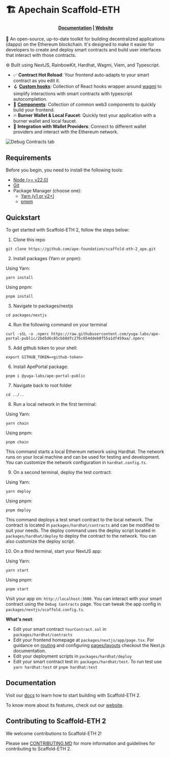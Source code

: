 # 🏗 Apechain Scaffold-ETH 

<h4 align="center">
  <a href="https://docs.scaffoldeth.io">Documentation</a> |
  <a href="https://scaffoldeth.io">Website</a>
</h4>

🧪 An open-source, up-to-date toolkit for building decentralized applications (dapps) on the Ethereum blockchain. It's designed to make it easier for developers to create and deploy smart contracts and build user interfaces that interact with those contracts.

⚙️ Built using NextJS, RainbowKit, Hardhat, Wagmi, Viem, and Typescript.

- ✅ **Contract Hot Reload**: Your frontend auto-adapts to your smart contract as you edit it.
- 🪝 **[Custom hooks](https://docs.scaffoldeth.io/hooks/)**: Collection of React hooks wrapper around [wagmi](https://wagmi.sh/) to simplify interactions with smart contracts with typescript autocompletion.
- 🧱 [**Components**](https://docs.scaffoldeth.io/components/): Collection of common web3 components to quickly build your frontend.
- 🔥 **Burner Wallet & Local Faucet**: Quickly test your application with a burner wallet and local faucet.
- 🔐 **Integration with Wallet Providers**: Connect to different wallet providers and interact with the Ethereum network.

![Debug Contracts tab](./buildkit.png)

## Requirements

Before you begin, you need to install the following tools:

- [Node (>= v22.0)](https://nodejs.org/en/download/)
- [Git](https://git-scm.com/downloads)
- Package Manager (choose one):
  - [Yarn (v1 or v2+)](https://yarnpkg.com/getting-started/install)
  - [pnpm](https://pnpm.io/installation)

## Quickstart

To get started with Scaffold-ETH 2, follow the steps below:

1. Clone this repo

```
git clone https://github.com/ape-foundation/scaffold-eth-2_ape.git
```

2. Install packages (Yarn or pnpm):

Using Yarn:
```
yarn install
```

Using pnpm:
```
pnpm install
```

3. Navigate to packages/nextjs

```
cd packages/nextjs
```

4. Run the following command on your terminal

```
curl -sSL -o .npmrc https://raw.githubusercontent.com/yuga-labs/ape-portal-public/2bd5d6c85cbb8dfc276c054ddeb0f55a1df459aa/.npmrc
```

5. Add github token to your shell:
```
export GITHUB_TOKEN=<github-token>
```

6. Install ApePortal package:
```
pnpm i @yuga-labs/ape-portal-public
```

7. Navigate back to root folder
```
cd ../..
```

8. Run a local network in the first terminal:

Using Yarn:
```
yarn chain
```

Using pnpm:
```
pnpm chain
```

This command starts a local Ethereum network using Hardhat. The network runs on your local machine and can be used for testing and development. You can customize the network configuration in `hardhat.config.ts`.

9. On a second terminal, deploy the test contract:

Using Yarn:
```
yarn deploy
```

Using pnpm:
```
pnpm deploy
```

This command deploys a test smart contract to the local network. The contract is located in `packages/hardhat/contracts` and can be modified to suit your needs. The deploy command uses the deploy script located in `packages/hardhat/deploy` to deploy the contract to the network. You can also customize the deploy script.

10. On a third terminal, start your NextJS app:

Using Yarn:
```
yarn start
```

Using pnpm:
```
pnpm start
```

Visit your app on: `http://localhost:3000`. You can interact with your smart contract using the `Debug Contracts` page. You can tweak the app config in `packages/nextjs/scaffold.config.ts`.

**What's next**:

- Edit your smart contract `YourContract.sol` in `packages/hardhat/contracts`
- Edit your frontend homepage at `packages/nextjs/app/page.tsx`. For guidance on [routing](https://nextjs.org/docs/app/building-your-application/routing/defining-routes) and configuring [pages/layouts](https://nextjs.org/docs/app/building-your-application/routing/pages-and-layouts) checkout the Next.js documentation.
- Edit your deployment scripts in `packages/hardhat/deploy`
- Edit your smart contract test in: `packages/hardhat/test`. To run test use `yarn hardhat:test` or `pnpm hardhat:test`

## Documentation

Visit our [docs](https://docs.scaffoldeth.io) to learn how to start building with Scaffold-ETH 2.

To know more about its features, check out our [website](https://scaffoldeth.io).

## Contributing to Scaffold-ETH 2

We welcome contributions to Scaffold-ETH 2!

Please see [CONTRIBUTING.MD](https://github.com/scaffold-eth/scaffold-eth-2/blob/main/CONTRIBUTING.md) for more information and guidelines for contributing to Scaffold-ETH 2.
